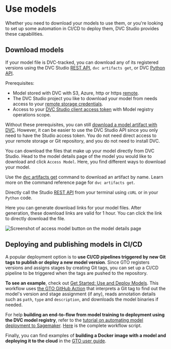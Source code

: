 # Use models

Whether you need to download your models to use them, or you're looking to set
up some automation in CI/CD to deploy them, DVC Studio provides these
capabilities.

## Download models

If your model file is DVC-tracked, you can download any of its registered
versions using the DVC Studio [REST API], `dvc artifacts get`, or DVC [Python
API].

Prerequisites:

- Model stored with DVC with S3, Azure, http or https [remote].
- The DVC Studio project you like to download your model from needs access to
  your [remote storage credentials].
- Access to your [DVC Studio client access token] with Model registry operations
  scope.

Without these prerequisites, you can still [download a model artifact with DVC].
However, it can be easier to use the DVC Studio API since you only need to have
the Studio access token. You do not need direct access to your remote storage or
Git repository, and you do not need to install DVC.

[remote]: /doc/user-guide/data-management/remote-storage
[remote storage credentials]:
  /doc/studio/user-guide/experiments/configure-a-project#data-remotes--cloud-storage-credentials
[DVC Studio client access token]:
  /doc/studio/user-guide/account-and-billing#client-access-tokens
[download a model artifact with DVC]: /doc/command-reference/artifacts/get
[REST API]: /doc/studio/rest-api
[Python API]: /doc/api-reference

You can download the files that make up your model directly from DVC Studio.
Head to the model details page of the model you would like to download and click
`Access Model`. Here, you find different ways to download your model.

<toggle>

<tab title="CLI (DVC)">

Use the [dvc artifacts get] command to download an artifact by name. Learn more
on the command reference page for `dvc artifacts get`.

[dvc artifacts get]: /doc/command-reference/artifacts/get

</tab>

<tab title="cURL / Python">

Directly call the Studio [REST API](/doc/studio/rest-api) from your terminal
using `cURL` or in your `Python` code.

</tab>

<tab title="Direct Download">

Here you can generate download links for your model files. After generation,
these download links are valid for 1 hour. You can click the link to directly
download the file.

![Screenshot of access model button on the model details page](/img/mr-direct-download.png)

</tab>

</toggle>

## Deploying and publishing models in CI/CD

A popular deployment option is to **use CI/CD pipelines triggered by new Git
tags to publish or deploy a new model version**. Since GTO registers versions
and assigns stages by creating Git tags, you can set up a CI/CD pipeline to be
triggered when the tags are pushed to the repository.

**To see an example**, check out
[Get Started: Use and Deploy Models](/doc/start/model-registry/model-cicd). This
workflow uses [the GTO GitHub Action](https://github.com/iterative/gto-action)
that interprets a Git tag to find out the model's version and stage assignment
(if any), reads annotation details such as `path`, `type` and `description`, and
downloads the model binaries if needed.

For help **building an end-to-flow from model training to deployment using the
DVC model registry**, refer to the
[tutorial on automating model deployment to Sagemaker](https://iterative.ai/blog/sagemaker-model-deployment).
[Here](https://github.com/iterative/example-get-started-experiments/blob/main/.github/workflows/deploy-model.yml)
is the complete workflow script.

Finally, you can find examples of **building a Docker image with a model and
deploying it to the cloud** in the
[GTO user guide](/doc/gto/user-guide#acting-on-new-registrations-and-assignments).
